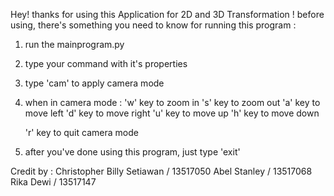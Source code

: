 Hey! thanks for using this Application for 2D and 3D Transformation !
before using, there's something you need to know for running this program :

1. run the mainprogram.py

2. type your command with it's properties

3. type 'cam' to apply camera mode

4. when in camera mode :
	'w' key to zoom in
	's' key to zoom out
	'a' key to move left
	'd' key to move right
	'u' key to move up
	'h' key to move down

	'r' key to quit camera mode
 
5. after you've done using this program, just type 'exit'


Credit by :
Christopher Billy Setiawan / 13517050
Abel Stanley / 13517068
Rika Dewi / 13517147


